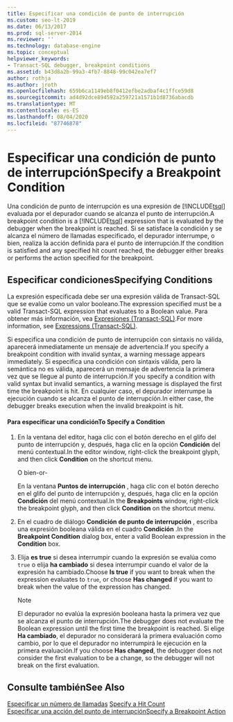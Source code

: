 ```yaml
---
title: Especificar una condición de punto de interrupción
ms.custom: seo-lt-2019
ms.date: 06/13/2017
ms.prod: sql-server-2014
ms.reviewer: ''
ms.technology: database-engine
ms.topic: conceptual
helpviewer_keywords:
- Transact-SQL debugger, breakpoint conditions
ms.assetid: b43d8a2b-99a3-4fb7-8848-99c042ea7ef7
author: rothja
ms.author: jroth
ms.openlocfilehash: 659b6ca1149eb8f0412efbe2adbaf4c1ffce59d8
ms.sourcegitcommit: ad4d92dce894592a259721a1571b1d8736abacdb
ms.translationtype: MT
ms.contentlocale: es-ES
ms.lasthandoff: 08/04/2020
ms.locfileid: "87746878"
---
```

# <a name="specify-a-breakpoint-condition"></a><span data-ttu-id="5e5ec-102">Especificar una condición de punto de interrupción</span><span class="sxs-lookup"><span data-stu-id="5e5ec-102">Specify a Breakpoint Condition</span></span>
  <span data-ttu-id="5e5ec-103">Una condición de punto de interrupción es una expresión de [!INCLUDE[tsql](../../includes/tsql-md.md)] evaluada por el depurador cuando se alcanza el punto de interrupción.</span><span class="sxs-lookup"><span data-stu-id="5e5ec-103">A breakpoint condition is a [!INCLUDE[tsql](../../includes/tsql-md.md)] expression that is evaluated by the debugger when the breakpoint is reached.</span></span> <span data-ttu-id="5e5ec-104">Si se satisface la condición y se alcanza el número de llamadas especificado, el depurador interrumpe, o bien, realiza la acción definida para el punto de interrupción.</span><span class="sxs-lookup"><span data-stu-id="5e5ec-104">If the condition is satisfied and any specified hit count reached, the debugger either breaks or performs the action specified for the breakpoint.</span></span>  
  
## <a name="specifying-conditions"></a><span data-ttu-id="5e5ec-105">Especificar condiciones</span><span class="sxs-lookup"><span data-stu-id="5e5ec-105">Specifying Conditions</span></span>  
 <span data-ttu-id="5e5ec-106">La expresión especificada debe ser una expresión válida de Transact-SQL que se evalúe como un valor booleano.</span><span class="sxs-lookup"><span data-stu-id="5e5ec-106">The expression specified must be a valid Transact-SQL expression that evaluates to a Boolean value.</span></span> <span data-ttu-id="5e5ec-107">Para obtener más información, vea [Expresiones &#40;Transact-SQL&#41;](/sql/t-sql/language-elements/expressions-transact-sql).</span><span class="sxs-lookup"><span data-stu-id="5e5ec-107">For more information, see [Expressions &#40;Transact-SQL&#41;](/sql/t-sql/language-elements/expressions-transact-sql).</span></span>  
  
 <span data-ttu-id="5e5ec-108">Si especifica una condición de punto de interrupción con sintaxis no válida, aparecerá inmediatamente un mensaje de advertencia.</span><span class="sxs-lookup"><span data-stu-id="5e5ec-108">If you specify a breakpoint condition with invalid syntax, a warning message appears immediately.</span></span> <span data-ttu-id="5e5ec-109">Si especifica una condición con sintaxis válida, pero la semántica no es válida, aparecerá un mensaje de advertencia la primera vez que se llegue al punto de interrupción.</span><span class="sxs-lookup"><span data-stu-id="5e5ec-109">If you specify a condition with valid syntax but invalid semantics, a warning message is displayed the first time the breakpoint is hit.</span></span> <span data-ttu-id="5e5ec-110">En cualquier caso, el depurador interrumpe la ejecución cuando se alcanza el punto de interrupción.</span><span class="sxs-lookup"><span data-stu-id="5e5ec-110">In either case, the debugger breaks execution when the invalid breakpoint is hit.</span></span>  
  
#### <a name="to-specify-a-condition"></a><span data-ttu-id="5e5ec-111">Para especificar una condición</span><span class="sxs-lookup"><span data-stu-id="5e5ec-111">To Specify a Condition</span></span>  
  
1.  <span data-ttu-id="5e5ec-112">En la ventana del editor, haga clic con el botón derecho en el glifo del punto de interrupción y, después, haga clic en la opción **Condición** del menú contextual.</span><span class="sxs-lookup"><span data-stu-id="5e5ec-112">In the editor window, right-click the breakpoint glyph, and then click **Condition** on the shortcut menu.</span></span>  
  
     <span data-ttu-id="5e5ec-113">O bien</span><span class="sxs-lookup"><span data-stu-id="5e5ec-113">-or-</span></span>  
  
     <span data-ttu-id="5e5ec-114">En la ventana **Puntos de interrupción** , haga clic con el botón derecho en el glifo del punto de interrupción y, después, haga clic en la opción **Condición** del menú contextual.</span><span class="sxs-lookup"><span data-stu-id="5e5ec-114">In the **Breakpoints** window, right-click the breakpoint glyph, and then click **Condition** on the shortcut menu.</span></span>  
  
2.  <span data-ttu-id="5e5ec-115">En el cuadro de diálogo **Condición de punto de interrupción** , escriba una expresión booleana válida en el cuadro **Condición** .</span><span class="sxs-lookup"><span data-stu-id="5e5ec-115">In the **Breakpoint Condition** dialog box, enter a valid Boolean expression in the **Condition** box.</span></span>  
  
3.  <span data-ttu-id="5e5ec-116">Elija **es true** si desea interrumpir cuando la expresión se evalúa como `true` o elija **ha cambiado** si desea interrumpir cuando el valor de la expresión ha cambiado.</span><span class="sxs-lookup"><span data-stu-id="5e5ec-116">Choose **Is true** if you want to break when the expression evaluates to `true`, or choose **Has changed** if you want to break when the value of the expression has changed.</span></span>  
  
    > [!NOTE]  
    >  <span data-ttu-id="5e5ec-117">El depurador no evalúa la expresión booleana hasta la primera vez que se alcanza el punto de interrupción.</span><span class="sxs-lookup"><span data-stu-id="5e5ec-117">The debugger does not evaluate the Boolean expression until the first time the breakpoint is reached.</span></span> <span data-ttu-id="5e5ec-118">Si elige **Ha cambiado**, el depurador no considerará la primera evaluación como cambio, por lo que el depurador no interrumpirá le ejecución en la primera evaluación.</span><span class="sxs-lookup"><span data-stu-id="5e5ec-118">If you choose **Has changed**, the debugger does not consider the first evaluation to be a change, so the debugger will not break on the first evaluation.</span></span>  
  
## <a name="see-also"></a><span data-ttu-id="5e5ec-119">Consulte también</span><span class="sxs-lookup"><span data-stu-id="5e5ec-119">See Also</span></span>  
 <span data-ttu-id="5e5ec-120">[Especificar un número de llamadas](specify-a-hit-count.md) </span><span class="sxs-lookup"><span data-stu-id="5e5ec-120">[Specify a Hit Count](specify-a-hit-count.md) </span></span>  
 [<span data-ttu-id="5e5ec-121">Especificar una acción del punto de interrupción</span><span class="sxs-lookup"><span data-stu-id="5e5ec-121">Specify a Breakpoint Action</span></span>](specify-a-breakpoint-action.md)  
